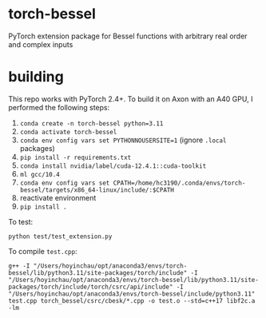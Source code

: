 # torch-bessel
PyTorch extension package for Bessel functions with arbitrary real order and complex inputs

# building
This repo works with PyTorch 2.4+. To build it on Axon with an A40 GPU, I performed the following steps:
1) `conda create -n torch-bessel python=3.11`
2) `conda activate torch-bessel`
2) `conda env config vars set PYTHONNOUSERSITE=1` (ignore `.local` packages)
2) `pip install -r requirements.txt`
3) `conda install nvidia/label/cuda-12.4.1::cuda-toolkit`
4) `ml gcc/10.4`
5) `conda env config vars set CPATH=/home/hc3190/.conda/envs/torch-bessel/targets/x86_64-linux/include/:$CPATH`
6) reactivate environment
7) `pip install .`

To test:
```
python test/test_extension.py
```

To compile `test.cpp`:
```
g++ -I "/Users/hoyinchau/opt/anaconda3/envs/torch-bessel/lib/python3.11/site-packages/torch/include" -I "/Users/hoyinchau/opt/anaconda3/envs/torch-bessel/lib/python3.11/site-packages/torch/include/torch/csrc/api/include" -I "/Users/hoyinchau/opt/anaconda3/envs/torch-bessel/include/python3.11" test.cpp torch_bessel/csrc/cbesk/*.cpp -o test.o --std=c++17 libf2c.a -lm
```
